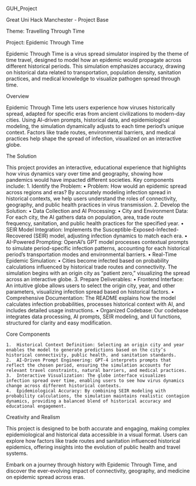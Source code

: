 GUH_Project

Great Uni Hack Manchester - Project Base

Theme: Travelling Through Time

Project: Epidemic Through Time

Epidemic Through Time is a virus spread simulator inspired by the theme of time travel, designed to model how an epidemic would propagate across different historical periods. This simulation emphasizes accuracy, drawing on historical data related to transportation, population density, sanitation practices, and medical knowledge to visualize pathogen spread through time.

Overview

Epidemic Through Time lets users experience how viruses historically spread, adapted for specific eras from ancient civilizations to modern-day cities. Using AI-driven prompts, historical data, and epidemiological modeling, the simulation dynamically adjusts to each time period’s unique context. Factors like trade routes, environmental barriers, and medical practices help shape the spread of infection, visualized on an interactive globe.

The Solution

This project provides an interactive, educational experience that highlights how virus dynamics vary over time and geography, showing how pandemics would have impacted different societies. Key components include:
	1.	Identify the Problem:
	•	Problem: How would an epidemic spread across regions and eras? By accurately modeling infection spread in historical contexts, we help users understand the roles of connectivity, geography, and public health practices in virus transmission.
	2.	Develop the Solution:
	•	Data Collection and AI Processing:
	•	City and Environment Data: For each city, the AI gathers data on population, area, trade route frequency, sanitation, and public health practices for the specified year.
	•	SEIR Model Integration: Implements the Susceptible-Exposed-Infected-Recovered (SEIR) model, adjusting infection dynamics to match each era.
	•	AI-Powered Prompting: OpenAI’s GPT model processes contextual prompts to simulate period-specific infection patterns, accounting for each historical period’s transportation modes and environmental barriers.
	•	Real-Time Epidemic Simulation:
	•	Cities become infected based on probability calculations influenced by historical trade routes and connectivity. The simulation begins with an origin city as “patient zero,” visualizing the spread across an interactive globe.
	3.	Prepare Deliverables:
	•	Frontend Interface: An intuitive globe allows users to select the origin city, year, and other parameters, visualizing infection spread based on historical factors.
	•	Comprehensive Documentation: The README explains how the model calculates infection probabilities, processes historical context with AI, and includes detailed usage instructions.
	•	Organized Codebase: Our codebase integrates data processing, AI prompts, SEIR modeling, and UI functions, structured for clarity and easy modification.

Core Components

	1.	Historical Context Definition: Selecting an origin city and year enables the model to generate predictions based on the city’s historical connectivity, public health, and sanitation standards.
	2.	AI-Driven Prompt Engineering: GPT-4 interprets prompts that reflect the chosen period, ensuring the simulation accounts for relevant travel constraints, natural barriers, and medical practices.
	3.	Interactive Visualization: The globe interface visualizes infection spread over time, enabling users to see how virus dynamics change across different historical contexts.
	4.	Epidemiological Accuracy: By combining SEIR modeling with probability calculations, the simulation maintains realistic contagion dynamics, providing a balanced blend of historical accuracy and educational engagement.

Creativity and Realism

This project is designed to be both accurate and engaging, making complex epidemiological and historical data accessible in a visual format. Users can explore how factors like trade routes and sanitation influenced historical epidemics, offering insights into the evolution of public health and travel systems.

Embark on a journey through history with Epidemic Through Time, and discover the ever-evolving impact of connectivity, geography, and medicine on epidemic spread across eras.
